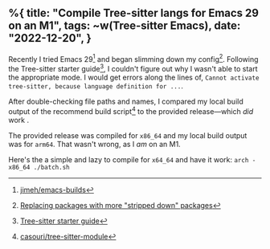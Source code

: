 %{
    title: "Compile Tree-sitter langs for Emacs 29 on an M1",
    tags: ~w(Tree-sitter Emacs),
    date: "2022-12-20",
}
---
Recently I tried Emacs 29[^1] and began slimming down my config[^2]. Following the Tree-sitter starter guide[^3], I couldn't figure out why I wasn't able to start the appropriate mode. I would get errors along the lines of, `Cannot activate tree-sitter, because language definition for ...`.

After double-checking file paths and names, I compared my local build output of the recommend build script[^4] to the provided release—which _did_ work .

The provided release was compiled for `x86_64` and my local build output was for `arm64`. That wasn't wrong, as I _am_ on an M1.

Here's the a simple and lazy to compile for `x64_64` and have it work: `arch -x86_64 ./batch.sh`

[^1]: [jimeh/emacs-builds](https://github.com/jimeh/emacs-builds)

[^2]: [Replacing packages with more "stripped down" packages](https://www.reddit.com/r/emacs/comments/zqdrnz/replacing_packages_with_more_stripped_down/)

[^3]: [Tree-sitter starter guide](https://github.com/emacs-mirror/emacs/blob/master/admin/notes/tree-sitter/starter-guide)

[^4]: [casouri/tree-sitter-module](https://github.com/casouri/tree-sitter-module)
